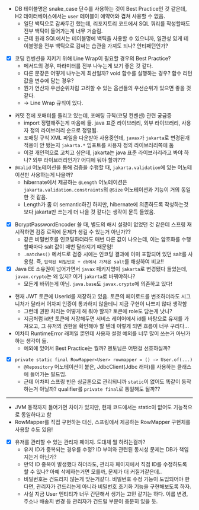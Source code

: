 - DB 테이블명은 snake_case 단수를 사용하는 것이 Best Practice인 것 같은데, H2 데이터베이스에서는 `user` 테이블이 예약어와 겹쳐 사용할 수 없음.
  - 일단 백틱으로 감싸두긴 했는데, 리포지토리 코드에서 SQL 쿼리를 작성할때도 전부 백틱이 들어가는게 너무 거슬림.
  - 근데 원래 SQL에서는 테이블명에 백틱을 사용할 수 있으니까, 일관성 있게 테이블명을 전부 백틱으로 감싸는 습관을 가져도 되나? 안티패턴인가?
- [x] 코딩 컨벤션을 지키기 위해 Line Wrap이 필요할 경우의 Best Practice?
  - 메서드의 경우, 파라미터를 전부 나누는게 보기 좋은 것 같다.
  - 다른 문장은 어떻게 나누는게 최선일까? void 함수를 실행하는 경우? 함수 리턴값을 변수에 담는 경우?
  - 뭔가 연산자 우선순위처럼 고려할 수 있는 옵션들의 우선순위가 있으면 좋을 것 같다.
  - -> Line Wrap 규칙이 있다. 
- 커밋 전에 포매터를 돌리고 있는데, 포매팅 규칙(코딩 컨벤션) 관련 궁금증
  - import 정렬해주는게 마음에 듦. java 표준 라이브러리, 외부 라이브러리, 사용자 정의 라이브러리 순으로 정렬됨.
  - 포매팅 규칙 XML 파일을 다운받아 사용중인데, `javax`가 `jakarta`로 변경된개 적용이 안 됐는지 `jakarta.*` 임포트를 사용자 정의 라이브러리쪽에 둠
  - 이걸 개인적으로 고치고 싶은데, jakarta는 java 표준 라이브러리라고 봐야 하나? 외부 라이브러리인가? 어디에 둬야 할까???
- `@Valid` 어노테이션을 통해 검증을 수행할 때, `jakarta.validation`에 있는 어노테이션만 사용하는게 나을까?
  - hibernate에서 제공하는 `@Length` 어노테이션은 `jakarta.validation.constraints`의 `@Size` 어노테이션과 기능이 거의 동일한 것 같음.
  - Length가 좀 더 semantic하긴 하지만, hibernate에 의존하도록 작성하는것보다 jakarta만 쓰는게 더 나을 것 같다는 생각이 문득 들었음.
- [x] BcryptPasswordEncoder 쓸 때, 별도의 해시 설정이 없었던 것 같은데 스프링 재시작하면 검증 로직에 문제가 생길 수 있는거 아닌가??
  - 같은 비밀번호를 인코딩하더라도 매번 다른 값이 나오는데, 이는 암호화를 수행할때마다 salt 값이 매번 달라지기 때문임!
  - `.matches()` 메서드로 검증 시에는 인코딩 결과에 이미 포함되어 있던 salt를 사용함. 즉, `입력된 비밀번호 + db에서 가져온 salt`를 해싱하여 비교!!
- [x] Java EE 소유권이 넘어가면서 `javax` 패키지명이 `jakarta`로 변경됐다 들었는데, `javax.crypto`는 왜 있지? 이거 `jakarta`로 바꿔야하나?
  - 모든게 바뀌는게 아님. `java.base`도 `javax.crypto`에 의존하고 있다!
- 현재 JWT 토큰에 UserId를 저장하고 있음. 토큰의 페이로드를 변조하더라도 시그니처가 달라서 어차피 인증이 통과하지 않을테니 지금 구현이 나쁘지 않다 생각함
  - 그런데 권한 처리는 어떻게 해 줘야 할까? 토큰에 role도 담는게 낫나?
  - 지금처럼 id만 토큰에 저장해두면 서비스 레이어에서 id를 바탕으로 유저를 가져오고, 그 유저의 권한을 확인해야 할 텐데 이렇게 되면 흐름이 너무 구리다...
- 어차피 RuntimeError 래퍼일 뿐인데 사용자 설정 예외를 너무 많이 쓰는거 아닌가 하는 생각이 듦.
  - 예외에 있어서 Best Practice는 뭘까? 멘토님은 어떤걸 선호하실까?
- [x] `private static final RowMapper<User> rowmapper = () -> User.of(...)`
  - `@Repository` 어노테이션이 붙은, JdbcClient(Jdbc 래퍼)를 사용하는 클래스에 들어가는 필드임.
  - 근데 어차피 스프링 빈은 싱글톤으로 관리되니까 `static`이 없어도 똑같이 동작하는거 아닐까? qualifier를 `private final`로 통일해도 될까??
- - -
  - JVM 동작까지 들어가면 차이가 있지만, 현재 코드에서는 static이 없어도 기능적으로 동일하다고 함
  - RowMapper를 직접 구현하는 대신, 스프링에서 제공하는 RowMapper 구현체를 사용할 수도 있음!
- [x] 유저를 관리할 수 있는 관리자 페이지. 도대체 뭘 하려는걸까?
  - 유저 ID가 중복되는 경우를 수정? ID 부여와 관련된 동시성 문제는 DB가 책임지는거 아닌가?
  - 만약 ID 중복이 발생했다 하더라도, 관리자 페이지에서 직접 ID를 수정하도록 할 수 있나? 아예 삭제하는거면 모를까, 문제가 더 커질거같은데..
  - 비밀번호는 건드리지 않는게 맞는거같다. 비밀번호 수정 기능이 도입되어야 한다면, 관리자가 건드리는게 아니라 비밀번호 초기화 기능을 구현해보도록 하자.
  - 사실 지금 User 엔티티가 너무 간단해서 생기는 고민 같기는 하다. 이름 변경, 주소나 배송지 변경 등 관리자가 건드릴 부분이 충분히 있을 듯.

